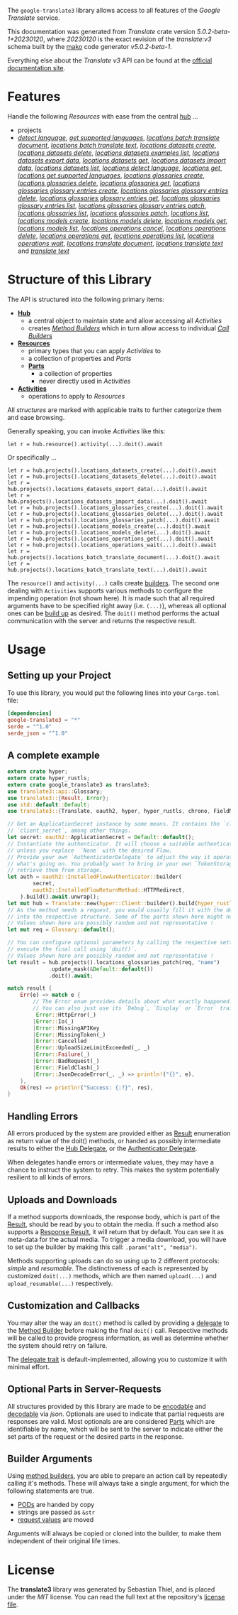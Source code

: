 <!---
DO NOT EDIT !
This file was generated automatically from 'src/generator/templates/api/README.md.mako'
DO NOT EDIT !
-->
The `google-translate3` library allows access to all features of the *Google Translate* service.

This documentation was generated from *Translate* crate version *5.0.2-beta-1+20230120*, where *20230120* is the exact revision of the *translate:v3* schema built by the [mako](http://www.makotemplates.org/) code generator *v5.0.2-beta-1*.

Everything else about the *Translate* *v3* API can be found at the
[official documentation site](https://cloud.google.com/translate/docs/quickstarts).
# Features

Handle the following *Resources* with ease from the central [hub](https://docs.rs/google-translate3/5.0.2-beta-1+20230120/google_translate3/Translate) ... 

* projects
 * [*detect language*](https://docs.rs/google-translate3/5.0.2-beta-1+20230120/google_translate3/api::ProjectDetectLanguageCall), [*get supported languages*](https://docs.rs/google-translate3/5.0.2-beta-1+20230120/google_translate3/api::ProjectGetSupportedLanguageCall), [*locations batch translate document*](https://docs.rs/google-translate3/5.0.2-beta-1+20230120/google_translate3/api::ProjectLocationBatchTranslateDocumentCall), [*locations batch translate text*](https://docs.rs/google-translate3/5.0.2-beta-1+20230120/google_translate3/api::ProjectLocationBatchTranslateTextCall), [*locations datasets create*](https://docs.rs/google-translate3/5.0.2-beta-1+20230120/google_translate3/api::ProjectLocationDatasetCreateCall), [*locations datasets delete*](https://docs.rs/google-translate3/5.0.2-beta-1+20230120/google_translate3/api::ProjectLocationDatasetDeleteCall), [*locations datasets examples list*](https://docs.rs/google-translate3/5.0.2-beta-1+20230120/google_translate3/api::ProjectLocationDatasetExampleListCall), [*locations datasets export data*](https://docs.rs/google-translate3/5.0.2-beta-1+20230120/google_translate3/api::ProjectLocationDatasetExportDataCall), [*locations datasets get*](https://docs.rs/google-translate3/5.0.2-beta-1+20230120/google_translate3/api::ProjectLocationDatasetGetCall), [*locations datasets import data*](https://docs.rs/google-translate3/5.0.2-beta-1+20230120/google_translate3/api::ProjectLocationDatasetImportDataCall), [*locations datasets list*](https://docs.rs/google-translate3/5.0.2-beta-1+20230120/google_translate3/api::ProjectLocationDatasetListCall), [*locations detect language*](https://docs.rs/google-translate3/5.0.2-beta-1+20230120/google_translate3/api::ProjectLocationDetectLanguageCall), [*locations get*](https://docs.rs/google-translate3/5.0.2-beta-1+20230120/google_translate3/api::ProjectLocationGetCall), [*locations get supported languages*](https://docs.rs/google-translate3/5.0.2-beta-1+20230120/google_translate3/api::ProjectLocationGetSupportedLanguageCall), [*locations glossaries create*](https://docs.rs/google-translate3/5.0.2-beta-1+20230120/google_translate3/api::ProjectLocationGlossaryCreateCall), [*locations glossaries delete*](https://docs.rs/google-translate3/5.0.2-beta-1+20230120/google_translate3/api::ProjectLocationGlossaryDeleteCall), [*locations glossaries get*](https://docs.rs/google-translate3/5.0.2-beta-1+20230120/google_translate3/api::ProjectLocationGlossaryGetCall), [*locations glossaries glossary entries create*](https://docs.rs/google-translate3/5.0.2-beta-1+20230120/google_translate3/api::ProjectLocationGlossaryGlossaryEntryCreateCall), [*locations glossaries glossary entries delete*](https://docs.rs/google-translate3/5.0.2-beta-1+20230120/google_translate3/api::ProjectLocationGlossaryGlossaryEntryDeleteCall), [*locations glossaries glossary entries get*](https://docs.rs/google-translate3/5.0.2-beta-1+20230120/google_translate3/api::ProjectLocationGlossaryGlossaryEntryGetCall), [*locations glossaries glossary entries list*](https://docs.rs/google-translate3/5.0.2-beta-1+20230120/google_translate3/api::ProjectLocationGlossaryGlossaryEntryListCall), [*locations glossaries glossary entries patch*](https://docs.rs/google-translate3/5.0.2-beta-1+20230120/google_translate3/api::ProjectLocationGlossaryGlossaryEntryPatchCall), [*locations glossaries list*](https://docs.rs/google-translate3/5.0.2-beta-1+20230120/google_translate3/api::ProjectLocationGlossaryListCall), [*locations glossaries patch*](https://docs.rs/google-translate3/5.0.2-beta-1+20230120/google_translate3/api::ProjectLocationGlossaryPatchCall), [*locations list*](https://docs.rs/google-translate3/5.0.2-beta-1+20230120/google_translate3/api::ProjectLocationListCall), [*locations models create*](https://docs.rs/google-translate3/5.0.2-beta-1+20230120/google_translate3/api::ProjectLocationModelCreateCall), [*locations models delete*](https://docs.rs/google-translate3/5.0.2-beta-1+20230120/google_translate3/api::ProjectLocationModelDeleteCall), [*locations models get*](https://docs.rs/google-translate3/5.0.2-beta-1+20230120/google_translate3/api::ProjectLocationModelGetCall), [*locations models list*](https://docs.rs/google-translate3/5.0.2-beta-1+20230120/google_translate3/api::ProjectLocationModelListCall), [*locations operations cancel*](https://docs.rs/google-translate3/5.0.2-beta-1+20230120/google_translate3/api::ProjectLocationOperationCancelCall), [*locations operations delete*](https://docs.rs/google-translate3/5.0.2-beta-1+20230120/google_translate3/api::ProjectLocationOperationDeleteCall), [*locations operations get*](https://docs.rs/google-translate3/5.0.2-beta-1+20230120/google_translate3/api::ProjectLocationOperationGetCall), [*locations operations list*](https://docs.rs/google-translate3/5.0.2-beta-1+20230120/google_translate3/api::ProjectLocationOperationListCall), [*locations operations wait*](https://docs.rs/google-translate3/5.0.2-beta-1+20230120/google_translate3/api::ProjectLocationOperationWaitCall), [*locations translate document*](https://docs.rs/google-translate3/5.0.2-beta-1+20230120/google_translate3/api::ProjectLocationTranslateDocumentCall), [*locations translate text*](https://docs.rs/google-translate3/5.0.2-beta-1+20230120/google_translate3/api::ProjectLocationTranslateTextCall) and [*translate text*](https://docs.rs/google-translate3/5.0.2-beta-1+20230120/google_translate3/api::ProjectTranslateTextCall)




# Structure of this Library

The API is structured into the following primary items:

* **[Hub](https://docs.rs/google-translate3/5.0.2-beta-1+20230120/google_translate3/Translate)**
    * a central object to maintain state and allow accessing all *Activities*
    * creates [*Method Builders*](https://docs.rs/google-translate3/5.0.2-beta-1+20230120/google_translate3/client::MethodsBuilder) which in turn
      allow access to individual [*Call Builders*](https://docs.rs/google-translate3/5.0.2-beta-1+20230120/google_translate3/client::CallBuilder)
* **[Resources](https://docs.rs/google-translate3/5.0.2-beta-1+20230120/google_translate3/client::Resource)**
    * primary types that you can apply *Activities* to
    * a collection of properties and *Parts*
    * **[Parts](https://docs.rs/google-translate3/5.0.2-beta-1+20230120/google_translate3/client::Part)**
        * a collection of properties
        * never directly used in *Activities*
* **[Activities](https://docs.rs/google-translate3/5.0.2-beta-1+20230120/google_translate3/client::CallBuilder)**
    * operations to apply to *Resources*

All *structures* are marked with applicable traits to further categorize them and ease browsing.

Generally speaking, you can invoke *Activities* like this:

```Rust,ignore
let r = hub.resource().activity(...).doit().await
```

Or specifically ...

```ignore
let r = hub.projects().locations_datasets_create(...).doit().await
let r = hub.projects().locations_datasets_delete(...).doit().await
let r = hub.projects().locations_datasets_export_data(...).doit().await
let r = hub.projects().locations_datasets_import_data(...).doit().await
let r = hub.projects().locations_glossaries_create(...).doit().await
let r = hub.projects().locations_glossaries_delete(...).doit().await
let r = hub.projects().locations_glossaries_patch(...).doit().await
let r = hub.projects().locations_models_create(...).doit().await
let r = hub.projects().locations_models_delete(...).doit().await
let r = hub.projects().locations_operations_get(...).doit().await
let r = hub.projects().locations_operations_wait(...).doit().await
let r = hub.projects().locations_batch_translate_document(...).doit().await
let r = hub.projects().locations_batch_translate_text(...).doit().await
```

The `resource()` and `activity(...)` calls create [builders][builder-pattern]. The second one dealing with `Activities` 
supports various methods to configure the impending operation (not shown here). It is made such that all required arguments have to be 
specified right away (i.e. `(...)`), whereas all optional ones can be [build up][builder-pattern] as desired.
The `doit()` method performs the actual communication with the server and returns the respective result.

# Usage

## Setting up your Project

To use this library, you would put the following lines into your `Cargo.toml` file:

```toml
[dependencies]
google-translate3 = "*"
serde = "^1.0"
serde_json = "^1.0"
```

## A complete example

```Rust
extern crate hyper;
extern crate hyper_rustls;
extern crate google_translate3 as translate3;
use translate3::api::Glossary;
use translate3::{Result, Error};
use std::default::Default;
use translate3::{Translate, oauth2, hyper, hyper_rustls, chrono, FieldMask};

// Get an ApplicationSecret instance by some means. It contains the `client_id` and 
// `client_secret`, among other things.
let secret: oauth2::ApplicationSecret = Default::default();
// Instantiate the authenticator. It will choose a suitable authentication flow for you, 
// unless you replace  `None` with the desired Flow.
// Provide your own `AuthenticatorDelegate` to adjust the way it operates and get feedback about 
// what's going on. You probably want to bring in your own `TokenStorage` to persist tokens and
// retrieve them from storage.
let auth = oauth2::InstalledFlowAuthenticator::builder(
        secret,
        oauth2::InstalledFlowReturnMethod::HTTPRedirect,
    ).build().await.unwrap();
let mut hub = Translate::new(hyper::Client::builder().build(hyper_rustls::HttpsConnectorBuilder::new().with_native_roots().https_or_http().enable_http1().enable_http2().build()), auth);
// As the method needs a request, you would usually fill it with the desired information
// into the respective structure. Some of the parts shown here might not be applicable !
// Values shown here are possibly random and not representative !
let mut req = Glossary::default();

// You can configure optional parameters by calling the respective setters at will, and
// execute the final call using `doit()`.
// Values shown here are possibly random and not representative !
let result = hub.projects().locations_glossaries_patch(req, "name")
             .update_mask(&Default::default())
             .doit().await;

match result {
    Err(e) => match e {
        // The Error enum provides details about what exactly happened.
        // You can also just use its `Debug`, `Display` or `Error` traits
         Error::HttpError(_)
        |Error::Io(_)
        |Error::MissingAPIKey
        |Error::MissingToken(_)
        |Error::Cancelled
        |Error::UploadSizeLimitExceeded(_, _)
        |Error::Failure(_)
        |Error::BadRequest(_)
        |Error::FieldClash(_)
        |Error::JsonDecodeError(_, _) => println!("{}", e),
    },
    Ok(res) => println!("Success: {:?}", res),
}

```
## Handling Errors

All errors produced by the system are provided either as [Result](https://docs.rs/google-translate3/5.0.2-beta-1+20230120/google_translate3/client::Result) enumeration as return value of
the doit() methods, or handed as possibly intermediate results to either the 
[Hub Delegate](https://docs.rs/google-translate3/5.0.2-beta-1+20230120/google_translate3/client::Delegate), or the [Authenticator Delegate](https://docs.rs/yup-oauth2/*/yup_oauth2/trait.AuthenticatorDelegate.html).

When delegates handle errors or intermediate values, they may have a chance to instruct the system to retry. This 
makes the system potentially resilient to all kinds of errors.

## Uploads and Downloads
If a method supports downloads, the response body, which is part of the [Result](https://docs.rs/google-translate3/5.0.2-beta-1+20230120/google_translate3/client::Result), should be
read by you to obtain the media.
If such a method also supports a [Response Result](https://docs.rs/google-translate3/5.0.2-beta-1+20230120/google_translate3/client::ResponseResult), it will return that by default.
You can see it as meta-data for the actual media. To trigger a media download, you will have to set up the builder by making
this call: `.param("alt", "media")`.

Methods supporting uploads can do so using up to 2 different protocols: 
*simple* and *resumable*. The distinctiveness of each is represented by customized 
`doit(...)` methods, which are then named `upload(...)` and `upload_resumable(...)` respectively.

## Customization and Callbacks

You may alter the way an `doit()` method is called by providing a [delegate](https://docs.rs/google-translate3/5.0.2-beta-1+20230120/google_translate3/client::Delegate) to the 
[Method Builder](https://docs.rs/google-translate3/5.0.2-beta-1+20230120/google_translate3/client::CallBuilder) before making the final `doit()` call. 
Respective methods will be called to provide progress information, as well as determine whether the system should 
retry on failure.

The [delegate trait](https://docs.rs/google-translate3/5.0.2-beta-1+20230120/google_translate3/client::Delegate) is default-implemented, allowing you to customize it with minimal effort.

## Optional Parts in Server-Requests

All structures provided by this library are made to be [encodable](https://docs.rs/google-translate3/5.0.2-beta-1+20230120/google_translate3/client::RequestValue) and 
[decodable](https://docs.rs/google-translate3/5.0.2-beta-1+20230120/google_translate3/client::ResponseResult) via *json*. Optionals are used to indicate that partial requests are responses 
are valid.
Most optionals are are considered [Parts](https://docs.rs/google-translate3/5.0.2-beta-1+20230120/google_translate3/client::Part) which are identifiable by name, which will be sent to 
the server to indicate either the set parts of the request or the desired parts in the response.

## Builder Arguments

Using [method builders](https://docs.rs/google-translate3/5.0.2-beta-1+20230120/google_translate3/client::CallBuilder), you are able to prepare an action call by repeatedly calling it's methods.
These will always take a single argument, for which the following statements are true.

* [PODs][wiki-pod] are handed by copy
* strings are passed as `&str`
* [request values](https://docs.rs/google-translate3/5.0.2-beta-1+20230120/google_translate3/client::RequestValue) are moved

Arguments will always be copied or cloned into the builder, to make them independent of their original life times.

[wiki-pod]: http://en.wikipedia.org/wiki/Plain_old_data_structure
[builder-pattern]: http://en.wikipedia.org/wiki/Builder_pattern
[google-go-api]: https://github.com/google/google-api-go-client

# License
The **translate3** library was generated by Sebastian Thiel, and is placed 
under the *MIT* license.
You can read the full text at the repository's [license file][repo-license].

[repo-license]: https://github.com/Byron/google-apis-rsblob/main/LICENSE.md

